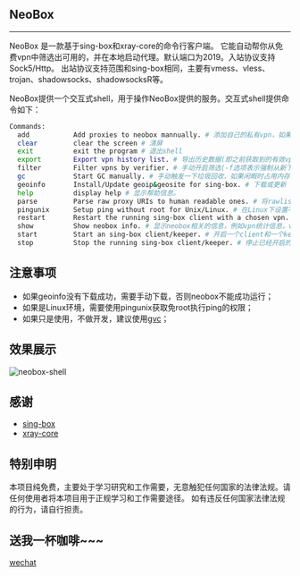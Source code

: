 ## NeoBox
----------------
NeoBox 是一款基于sing-box和xray-core的命令行客户端。
它能自动帮你从免费vpn中筛选出可用的，并在本地启动代理。默认端口为2019。入站协议支持Sock5/Http。
出站协议支持范围和sing-box相同，主要有vmess、vless、trojan、shadowsocks、shadowsocksR等。

NeoBox提供一个交互式shell，用于操作NeoBox提供的服务。交互式shell提供命令如下：
```bash
Commands:
  add           Add proxies to neobox mannually. # 添加自己的私有vpn，如果你已有的话
  clear         clear the screen # 清屏
  exit          exit the program # 退出shell
  export        Export vpn history list. # 导出历史数据(即之前获取到的有效vpn)到json文件
  filter        Filter vpns by verifier. # 手动开启筛选(-f选项表示强制从新下载文件，-hs选项表示历史数据也加入待筛选队列之中)
  gc            Start GC manually. # 手动触发一下垃圾回收，如果闲暇时占用内存较多(待测试)。
  geoinfo       Install/Update geoip&geosite for sing-box. # 下载或更新 geoip.db以及geosite.db
  help          display help # 显示帮助信息。
  parse         Parse raw proxy URIs to human readable ones. # 将rawlist解析为人类能读懂的格式，主要用于发现proxy uri的规则。
  pingunix      Setup ping without root for Unix/Linux. # 在Linux下设置不需要root权限的ping操作。
  restart       Restart the running sing-box client with a chosen vpn. [restart vpn_index] # 从新启动一个client，使用指定的vpn_index。
  show          Show neobox info. # 显示neobox相关的信息，例如vpn统计信息，vpn可用列表，neobox运行情况，当前正在使用的vpn等等。
  start         Start an sing-box client/keeper. # 开启一个client和一个keeper。
  stop          Stop the running sing-box client/keeper. # 停止已经开启的client和keeper。
```

## 注意事项
- 如果geoinfo没有下载成功，需要手动下载，否则neobox不能成功运行；
- 如果是Linux环境，需要使用pingunix获取免root执行ping的权限；
- 如果只是使用，不做开发，建议使用[gvc](https://github.com/moqsien/gvc)；

## 效果展示
![neobox-shell](https://github.com/moqsien/neobox/blob/main/docs/neobox.png)

## 感谢
- [sing-box](https://github.com/SagerNet/sing-box)
- [xray-core](https://github.com/XTLS/Xray-core)

## 特别申明
本项目纯免费，主要处于学习研究和工作需要，无意触犯任何国家的法律法规。请任何使用者将本项目用于正规学习和工作需要途径。
如有违反任何国家法律法规的行为，请自行担责。

## 送我一杯咖啡~~~
[wechat](https://github.com/moqsien/moqsien/blob/main/imgs/wechat.jpeg)
